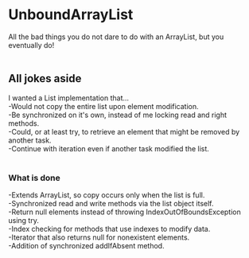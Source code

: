 # UnboundArrayList
All the bad things you do not dare to do with an ArrayList, but you eventually do!<br>
<br>
## All jokes aside
I wanted a List implementation that...<br>
-Would not copy the entire list upon element modification.<br>
-Be synchronized on it's own, instead of me locking read and right methods.<br>
-Could, or at least try, to retrieve an element that might be removed by another task.<br>
-Continue with iteration even if another task modified the list.<br>
<br>
### What is done
-Extends ArrayList, so copy occurs only when the list is full.<br>
-Synchronized read and write methods via the list object itself.<br>
-Return null elements instead of throwing IndexOutOfBoundsException using try.<br>
-Index checking for methods that use indexes to modify data.<br>
-Iterator that also returns null for nonexistent elements.<br>
-Addition of synchronized addIfAbsent method.<br>
